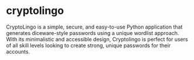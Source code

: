 # cryptolingo
CryptoLingo is a simple, secure, and easy-to-use Python application that generates diceware-style passwords using a unique wordlist approach. With its minimalistic and accessible design, Cryptolingo is perfect for users of all skill levels looking to create strong, unique passwords for their accounts.
